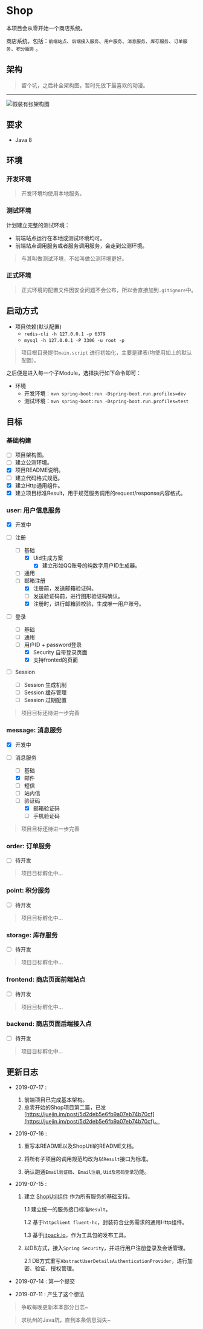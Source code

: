 # Shop

本项目会从零开始一个商店系统。

商店系统，包括：`前端站点`、`后端接入服务`、`用户服务`、`消息服务`、`库存服务`、`订单服务`、`积分服务` 。

## 架构

> 留个坑，之后补全架构图，暂时先放下最喜欢的动漫。

-------------------

![假装有张架构图](https://i.screenshot.net/g34pcg2)

## 要求

- Java 8

## 环境

### 开发环境

> 开发环境均使用本地服务。

### 测试环境

计划建立完整的测试环境：

- 前端站点运行在本地或测试环境均可。
- 前端站点调用服务或者服务调用服务，会走到公测环境。

> 与其叫做测试环境，不如叫做公测环境更好。

### 正式环境

> 正式环境的配置文件因安全问题不会公布，所以会直接加到`.gitignore`中。

## 启动方式

- 项目依赖(默认配置)
    - `redis-cli -h 127.0.0.1 -p 6379`
    - `mysql -h 127.0.0.1 -P 3306 -u root -p`
        
> 项目根目录提供`main.script` 进行初始化，主要是建表(均使用如上的默认配置)。

之后便是进入每一个子Module，选择执行如下命令即可：

- 环境
    - 开发环境：`mvn spring-boot:run -Dspring-boot.run.profiles=dev`
    - 测试环境：`mvn spring-boot:run -Dspring-boot.run.profiles=test`

## 目标

### 基础构建

- [ ] 项目架构图。
- [ ] 建立公测环境。
- [x] 项目README说明。
- [ ] 建立代码格式规范。
- [x] 建立Http通用组件。
- [x] 建立项目标准Result，用于规范服务调用的request/response内容格式。

### user: 用户信息服务

- [x] 开发中

- [ ] 注册
    - [ ] 基础
        - [x] Uid生成方案
            - [x] 建立形如QQ账号的纯数字用户ID生成器。
    - [ ] 通用
    - [ ] 邮箱注册
        - [x] 注册前，发送邮箱验证码。
        - [ ] 发送验证码前，进行图形验证码确认。
        - [x] 注册时，进行邮箱验校验，生成唯一用户账号。
- [ ] 登录
    - [ ] 基础
    - [ ] 通用
    - [ ] 用户ID + password登录
        - [x] Security 自带登录页面
        - [x] 支持fronted的页面
- [ ] Session
    - [ ] Session 生成机制
    - [ ] Session 缓存管理
    - [ ] Session 过期配置

> 项目目标还待进一步完善

### message: 消息服务

- [x] 开发中

- [ ] 消息服务
    - [ ] 基础
    - [x] 邮件
    - [ ] 短信
    - [ ] 站内信
    - [ ] 验证码
        - [x] 邮箱验证码
        - [ ] 手机验证码

> 项目目标还待进一步完善

### order: 订单服务

- [ ] 待开发

> 项目目标孵化中...

### point: 积分服务

- [ ] 待开发

> 项目目标孵化中...

### storage: 库存服务

- [ ] 待开发

> 项目目标孵化中...

### frontend: 商店页面前端站点

- [ ] 待开发

> 项目目标孵化中...

### backend: 商店页面后端接入点

- [ ] 待开发

> 项目目标孵化中...

## 更新日志

- 2019-07-17 :

    1. 前端项目已完成基本架构。
    2. 总零开始的Shop项目第二篇，已发[https://juejin.im/post/5d2deb5e6fb9a07eb74b70cf](https://juejin.im/post/5d2deb5e6fb9a07eb74b70cf)。

- 2019-07-16 :
    
    1. 重写本README以及ShopUtil的README文档。
    
    2. 将所有子项目的调用规范均改为以`Result`接口为标准。
    
    3. 确认跑通`Email验证码`、`Email注册`, `Uid及密码登录`功能。

- 2019-07-15 : 
    
    1. 建立 [ShopUtil组件](https://github.com/fanhehe/ShopUtil) 作为所有服务的基础支持。
    
        1.1 建立统一的服务接口标准`Result`。
        
        1.2 基于`httpclient fluent-hc`，封装符合业务需求的通用Http组件。
        
        1.3 基于[jitpack.io](https://jitpack.io/)，作为工具包的发布工具。
        
    2. 以DB方式，接入`Spring Security`，并进行用户注册登录及会话管理。
    
        2.1 DB方式重写`AbstractUserDetailsAuthenticationProvider`，进行加密、验证、授权管理。
        
- 2019-07-14 : 第一个提交
    
- 2019-07-11 : 产生了这个想法

> 争取每晚更新本本部分日志~

> 求杭州的Java坑，直到本条信息消失~
